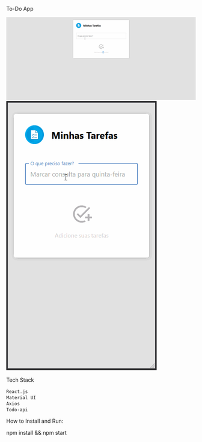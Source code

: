 To-Do App

![demo-desktop](/todoapp.gif)
![demo-mobile](/todoappmobile.gif)

Tech Stack

    React.js
    Material UI
    Axios
    Todo-api

How to Install and Run:

npm install && npm start
